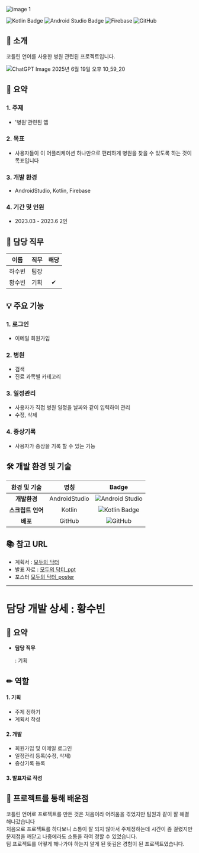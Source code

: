 ![image 1](https://github.com/user-attachments/assets/8ae4ce12-9718-4e25-852f-f8b2e8f40ec9)



![Kotlin Badge](https://img.shields.io/badge/Kotlin-7F52FF?style=flat-square&logo=kotlin&logoColor=white) ![Android Studio Badge](https://img.shields.io/badge/Android%20Studio-3DDC84?style=flat-square&logo=android-studio&logoColor=white)  ![Firebase](https://img.shields.io/badge/Firebase-FFCA28?style=flat-square&logo=Firebase&logoColor=white) ![GitHub](https://img.shields.io/badge/GitHub-181717?style=flat-square&logo=GitHub&logoColor=white)

## 🥬 소개
코틀린 언어를 사용한 병원 관련된 프로젝트입니다.

![ChatGPT Image 2025년 6월 19일 오후 10_59_20](https://github.com/user-attachments/assets/68086969-c752-4c2e-b762-862b1a4fcfdc)



## 📑 요약
### 1. **주제**
   - '병원'관련된 앱
     
### 2. **목표**
   - 사용자들이 이 어플리케이션 하나만으로 편리하게 병원을 찾을 수 있도록 하는 것이 목표입니다
     
### 3. **개발 환경**
   - AndroidStudio, Kotlin, Firebase
     
### 4. **기간 및 인원**
   - 2023.03 - 2023.6 2인



## 🙌 담당 직무
| 이름  | 직무              |해당 |
|:--------:|:-------------------:|:----:|
| 하수빈 | 팀장 |     |
| 황수빈 | 기획 |  ✔  |



## 💡 주요 기능

### 1. 로그인
   - 이메일 회원가입

### 2. 병원
   - 검색
   - 진료 과목별 카테고리

### 3. 일정관리
   - 사용자가 직접 병원 일정을 날짜와 같이 입력하여 관리
   - 수정, 삭제

### 4. 증상기록
   - 사용자가 증상을 기록 할 수 있는 기능




## 🛠️ 개발 환경 및 기술
| 환경 및 기술            | 명칭                                                 | Badge                                                           |
|:-----------------:|:-----------------------------------------------------:|:-------------------------------------------------------------:|
| **개발환경**      | AndroidStudio                                                 | ![Android Studio](https://img.shields.io/badge/Android%20Studio-3DDC84?style=for-the-badge&logo=androidstudio&logoColor=white)|`
| **스크립트 언어**      | Kotlin                                              | ![Kotlin Badge](https://img.shields.io/badge/Kotlin-7F52FF?style=flat-square&logo=kotlin&logoColor=white)
| **배포**          | GitHub                                               | ![GitHub](https://img.shields.io/badge/github-%23121011.svg?style=for-the-badge&logo=github&logoColor=white)|`


## 📚 참고 URL

- 계획서 : 
[모두의 닥터](<https://drive.google.com/file/d/1PK_Qfb8G8zIKYLe9sinYPy2GUYjk_8Os/view?usp=drive_link>)
- 발표 자료 : 
[모두의 닥터_ppt](<https://docs.google.com/presentation/d/1VrmR08a6A3bS-koPZKX2K2wDxmdv8vc-/edit?usp=drive_link&ouid=105199347415718613862&rtpof=true&sd=true>)
- 포스터
[모두의 닥터_poster](https://docs.google.com/presentation/d/1hCjiBk-gwGZYPxGttFvR4uXWStyrjV6d/edit?usp=drive_link&ouid=105199347415718613862&rtpof=true&sd=true)

---
# 담당 개발 상세 : 황수빈

## 📑 요약

- **담당 직무**

   : 기획

## ✏ 역할

#### 1. 기획
- 주제 정하기
- 계획서 작성
  
#### 2. 개발
- 회원가입 및 이메일 로그인
- 일정관리 등록(수정, 삭제)
- 증상기록 등록

#### 3. 발표자료 작성


## 💭 프로젝트를 통해 배운점

코틀린 언어로 프로젝트를 만든 것은 처음이라 어려움을 겪었지만 팀원과 같이 잘 해결해나갔습니다<br/>
처음으로 프로젝트를 하다보니 소통이 잘 되지 않아서 주제정하는데 시간이 좀 걸렸지만<br/>
문제점을 깨닫고 나중에라도 소통을 하여 정할 수 있었습니다.<br/>
팀 프로젝트를 어떻게 해나가야 하는지 알게 된 뜻깊은 경험이 된 프로젝트였습니다.
